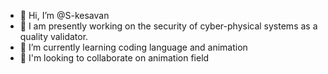 - 👋 Hi, I’m @S-kesavan
- 👀 I am presently working on the security of cyber-physical systems as a quality validator.
- 🌱 I’m currently learning coding language and animation
- 💞️ I'm looking to collaborate on animation field 

<!---
S-kesavan/S-kesavan is a ✨ special ✨ repository because its `README.md` (this file) appears on your GitHub profile.
You can click the Preview link to take a look at your changes.
--->
